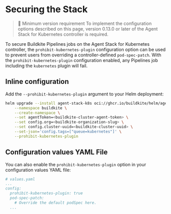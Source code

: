 # Securing the Stack

> 📘 Minimum version requirement
> To implement the configuration options described on this page, version 0.13.0 or later of the Agent Stack for Kubernetes controller is required.

To secure Buildkite Pipelines jobs on the Agent Stack for Kubernetes controller, the `prohibit-kubernetes-plugin` configuration option can be used to prevent users from overriding a controller-defined `pod-spec-patch`. With the `prohibit-kubernetes-plugin` configuration enabled, any Pipelines job including the `kubernetes` plugin will fail.

## Inline configuration

Add the `--prohibit-kubernetes-plugin` argument to your Helm deployment:

```bash
helm upgrade --install agent-stack-k8s oci://ghcr.io/buildkite/helm/agent-stack-k8s \
    --namespace buildkite \
    --create-namespace \
    --set agentToken=<buildkite-cluster-agent-token> \
    --set config.org=<buildkite-organization-slug> \
    --set config.cluster-uuid=<buildkite-cluster-uuid> \
    --set-json='config.tags=["queue=kubernetes"]' \
    --prohibit-kubernetes-plugin
```

## Configuration values YAML File

You can also enable the `prohibit-kubernetes-plugin` option in your configuration values YAML file:

```yaml
# values.yaml
...
config:
  prohibit-kubernetes-plugin: true
  pod-spec-patch:
    # Override the default podSpec here.
  ...
```
